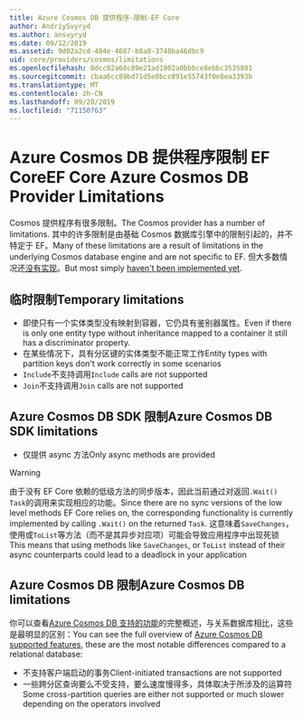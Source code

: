 ```yaml
---
title: Azure Cosmos DB 提供程序-限制-EF Core
author: AndriySvyryd
ms.author: ansvyryd
ms.date: 09/12/2019
ms.assetid: 9d02a2cd-484e-4687-b8a8-3748ba46dbc9
uid: core/providers/cosmos/limitations
ms.openlocfilehash: 8dcc82a68c89e21ad1902a0bbbce8ebbc3535801
ms.sourcegitcommit: cbaa6cc89bd71d5e0bcc891e55743f0e8ea3393b
ms.translationtype: MT
ms.contentlocale: zh-CN
ms.lasthandoff: 09/20/2019
ms.locfileid: "71150763"
---
```

# <a name="ef-core-azure-cosmos-db-provider-limitations"></a><span data-ttu-id="562e4-102">Azure Cosmos DB 提供程序限制 EF Core</span><span class="sxs-lookup"><span data-stu-id="562e4-102">EF Core Azure Cosmos DB Provider Limitations</span></span>

<span data-ttu-id="562e4-103">Cosmos 提供程序有很多限制。</span><span class="sxs-lookup"><span data-stu-id="562e4-103">The Cosmos provider has a number of limitations.</span></span> <span data-ttu-id="562e4-104">其中的许多限制是由基础 Cosmos 数据库引擎中的限制引起的，并不特定于 EF。</span><span class="sxs-lookup"><span data-stu-id="562e4-104">Many of these limitations are a result of limitations in the underlying Cosmos database engine and are not specific to EF.</span></span> <span data-ttu-id="562e4-105">但大多数情况还[没有实现](https://github.com/aspnet/EntityFrameworkCore/issues?page=1&q=is%3Aissue+is%3Aopen+Cosmos+in%3Atitle+label%3Atype-enhancement+sort%3Areactions-%2B1-desc)。</span><span class="sxs-lookup"><span data-stu-id="562e4-105">But most simply [haven't been implemented yet](https://github.com/aspnet/EntityFrameworkCore/issues?page=1&q=is%3Aissue+is%3Aopen+Cosmos+in%3Atitle+label%3Atype-enhancement+sort%3Areactions-%2B1-desc).</span></span>

## <a name="temporary-limitations"></a><span data-ttu-id="562e4-106">临时限制</span><span class="sxs-lookup"><span data-stu-id="562e4-106">Temporary limitations</span></span>

- <span data-ttu-id="562e4-107">即使只有一个实体类型没有映射到容器，它仍具有鉴别器属性。</span><span class="sxs-lookup"><span data-stu-id="562e4-107">Even if there is only one entity type without inheritance mapped to a container it still has a discriminator property.</span></span>
- <span data-ttu-id="562e4-108">在某些情况下，具有分区键的实体类型不能正常工作</span><span class="sxs-lookup"><span data-stu-id="562e4-108">Entity types with partition keys don't work correctly in some scenarios</span></span>
- <span data-ttu-id="562e4-109">`Include`不支持调用</span><span class="sxs-lookup"><span data-stu-id="562e4-109">`Include` calls are not supported</span></span>
- <span data-ttu-id="562e4-110">`Join`不支持调用</span><span class="sxs-lookup"><span data-stu-id="562e4-110">`Join` calls are not supported</span></span>

## <a name="azure-cosmos-db-sdk-limitations"></a><span data-ttu-id="562e4-111">Azure Cosmos DB SDK 限制</span><span class="sxs-lookup"><span data-stu-id="562e4-111">Azure Cosmos DB SDK limitations</span></span>

- <span data-ttu-id="562e4-112">仅提供 async 方法</span><span class="sxs-lookup"><span data-stu-id="562e4-112">Only async methods are provided</span></span>

> [!WARNING]
> <span data-ttu-id="562e4-113">由于没有 EF Core 依赖的低级方法的同步版本，因此当前通过对返回`.Wait()` `Task`的调用来实现相应的功能。</span><span class="sxs-lookup"><span data-stu-id="562e4-113">Since there are no sync versions of the low level methods EF Core relies on, the corresponding functionality is currently implemented by calling `.Wait()` on the returned `Task`.</span></span> <span data-ttu-id="562e4-114">这意味着`SaveChanges`，使用或`ToList`等方法（而不是其异步对应项）可能会导致应用程序中出现死锁</span><span class="sxs-lookup"><span data-stu-id="562e4-114">This means that using methods like `SaveChanges`, or `ToList` instead of their async counterparts could lead to a deadlock in your application</span></span>

## <a name="azure-cosmos-db-limitations"></a><span data-ttu-id="562e4-115">Azure Cosmos DB 限制</span><span class="sxs-lookup"><span data-stu-id="562e4-115">Azure Cosmos DB limitations</span></span>

<span data-ttu-id="562e4-116">你可以查看[Azure Cosmos DB 支持的功能](https://docs.microsoft.com/en-us/azure/cosmos-db/modeling-data)的完整概述，与关系数据库相比，这些是最明显的区别：</span><span class="sxs-lookup"><span data-stu-id="562e4-116">You can see the full overview of [Azure Cosmos DB supported features](https://docs.microsoft.com/en-us/azure/cosmos-db/modeling-data), these are the most notable differences compared to a relational database:</span></span>

- <span data-ttu-id="562e4-117">不支持客户端启动的事务</span><span class="sxs-lookup"><span data-stu-id="562e4-117">Client-initiated transactions are not supported</span></span>
- <span data-ttu-id="562e4-118">一些跨分区查询要么不受支持，要么速度慢得多，具体取决于所涉及的运算符</span><span class="sxs-lookup"><span data-stu-id="562e4-118">Some cross-partition queries are either not supported or much slower depending on the operators involved</span></span>